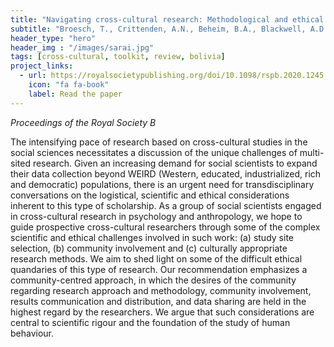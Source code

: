```yaml
---
title: "Navigating cross-cultural research: Methodological and ethical considerations"
subtitle: "Broesch, T., Crittenden, A.N., Beheim, B.A., Blackwell, A.D., Bunce, J.A., Colleran, H., Hagel, K., Kline, M., McElreath, R., Nelson, R.G., Pisor, A.C., et al. (2020)"
header_type: "hero"
header_img : "/images/sarai.jpg"
tags: [cross-cultural, toolkit, review, bolivia]
project_links:
  - url: https://royalsocietypublishing.org/doi/10.1098/rspb.2020.1245
    icon: "fa fa-book"
    label: Read the paper
---
```

*Proceedings of the Royal Society B*

The intensifying pace of research based on cross-cultural studies in the social sciences necessitates a discussion of the unique challenges of multi-sited research. Given an increasing demand for social scientists to expand their data collection beyond WEIRD (Western, educated, industrialized, rich and democratic) populations, there is an urgent need for transdisciplinary conversations on the logistical, scientific and ethical considerations inherent to this type of scholarship. As a group of social scientists engaged in cross-cultural research in psychology and anthropology, we hope to guide prospective cross-cultural researchers through some of the complex scientific and ethical challenges involved in such work: (a) study site selection, (b) community involvement and (c) culturally appropriate research methods. We aim to shed light on some of the difficult ethical quandaries of this type of research. Our recommendation emphasizes a community-centred approach, in which the desires of the community regarding research approach and methodology, community involvement, results communication and distribution, and data sharing are held in the highest regard by the researchers. We argue that such considerations are central to scientific rigour and the foundation of the study of human behaviour.
